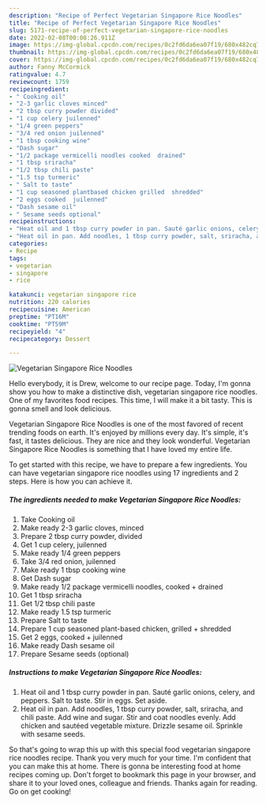 ```yaml
---
description: "Recipe of Perfect Vegetarian Singapore Rice Noodles"
title: "Recipe of Perfect Vegetarian Singapore Rice Noodles"
slug: 5171-recipe-of-perfect-vegetarian-singapore-rice-noodles
date: 2022-02-08T00:08:26.911Z
image: https://img-global.cpcdn.com/recipes/0c2fd6da6ea07f19/680x482cq70/vegetarian-singapore-rice-noodles-recipe-main-photo.jpg
thumbnail: https://img-global.cpcdn.com/recipes/0c2fd6da6ea07f19/680x482cq70/vegetarian-singapore-rice-noodles-recipe-main-photo.jpg
cover: https://img-global.cpcdn.com/recipes/0c2fd6da6ea07f19/680x482cq70/vegetarian-singapore-rice-noodles-recipe-main-photo.jpg
author: Fanny McCormick
ratingvalue: 4.7
reviewcount: 1759
recipeingredient:
- " Cooking oil"
- "2-3 garlic cloves minced"
- "2 tbsp curry powder divided"
- "1 cup celery juilenned"
- "1/4 green peppers"
- "3/4 red onion juilenned"
- "1 tbsp cooking wine"
- "Dash sugar"
- "1/2 package vermicelli noodles cooked  drained"
- "1 tbsp sriracha"
- "1/2 tbsp chili paste"
- "1.5 tsp turmeric"
- " Salt to taste"
- "1 cup seasoned plantbased chicken grilled  shredded"
- "2 eggs cooked  juilenned"
- "Dash sesame oil"
- " Sesame seeds optional"
recipeinstructions:
- "Heat oil and 1 tbsp curry powder in pan. Sauté garlic onions, celery, and peppers. Salt to taste. Stir in eggs. Set aside."
- "Heat oil in pan. Add noodles, 1 tbsp curry powder, salt, sriracha, and chili paste. Add wine and sugar. Stir and coat noodles evenly. Add chicken and sautéed vegetable mixture. Drizzle sesame oil. Sprinkle with sesame seeds."
categories:
- Recipe
tags:
- vegetarian
- singapore
- rice

katakunci: vegetarian singapore rice 
nutrition: 220 calories
recipecuisine: American
preptime: "PT16M"
cooktime: "PT59M"
recipeyield: "4"
recipecategory: Dessert

---
```



![Vegetarian Singapore Rice Noodles](https://img-global.cpcdn.com/recipes/0c2fd6da6ea07f19/680x482cq70/vegetarian-singapore-rice-noodles-recipe-main-photo.jpg)

Hello everybody, it is Drew, welcome to our recipe page. Today, I'm gonna show you how to make a distinctive dish, vegetarian singapore rice noodles. One of my favorites food recipes. This time, I will make it a bit tasty. This is gonna smell and look delicious.



Vegetarian Singapore Rice Noodles is one of the most favored of recent trending foods on earth. It's enjoyed by millions every day. It's simple, it's fast, it tastes delicious. They are nice and they look wonderful. Vegetarian Singapore Rice Noodles is something that I have loved my entire life.


To get started with this recipe, we have to prepare a few ingredients. You can have vegetarian singapore rice noodles using 17 ingredients and 2 steps. Here is how you can achieve it.

<!--inarticleads1-->

##### The ingredients needed to make Vegetarian Singapore Rice Noodles:

1. Take  Cooking oil
1. Make ready 2-3 garlic cloves, minced
1. Prepare 2 tbsp curry powder, divided
1. Get 1 cup celery, juilenned
1. Make ready 1/4 green peppers
1. Take 3/4 red onion, juilenned
1. Make ready 1 tbsp cooking wine
1. Get Dash sugar
1. Make ready 1/2 package vermicelli noodles, cooked + drained
1. Get 1 tbsp sriracha
1. Get 1/2 tbsp chili paste
1. Make ready 1.5 tsp turmeric
1. Prepare  Salt to taste
1. Prepare 1 cup seasoned plant-based chicken, grilled + shredded
1. Get 2 eggs, cooked + juilenned
1. Make ready Dash sesame oil
1. Prepare  Sesame seeds (optional)




<!--inarticleads2-->

##### Instructions to make Vegetarian Singapore Rice Noodles:

1. Heat oil and 1 tbsp curry powder in pan. Sauté garlic onions, celery, and peppers. Salt to taste. Stir in eggs. Set aside.
1. Heat oil in pan. Add noodles, 1 tbsp curry powder, salt, sriracha, and chili paste. Add wine and sugar. Stir and coat noodles evenly. Add chicken and sautéed vegetable mixture. Drizzle sesame oil. Sprinkle with sesame seeds.




So that's going to wrap this up with this special food vegetarian singapore rice noodles recipe. Thank you very much for your time. I'm confident that you can make this at home. There is gonna be interesting food at home recipes coming up. Don't forget to bookmark this page in your browser, and share it to your loved ones, colleague and friends. Thanks again for reading. Go on get cooking!

